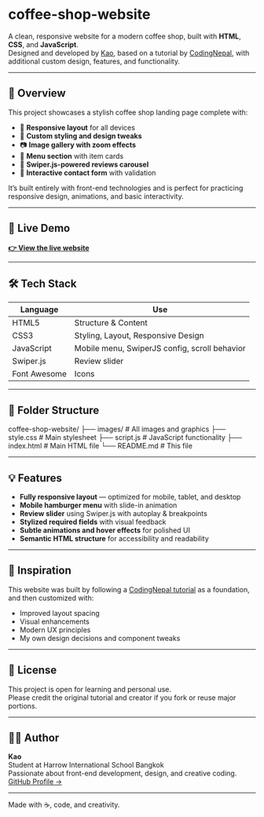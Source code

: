# coffee-shop-website

A clean, responsive website for a modern coffee shop, built with **HTML**, **CSS**, and **JavaScript**.  
Designed and developed by [Kao](https://github.com/Kao-ni), based on a tutorial by [CodingNepal](https://www.codingnepalweb.com/create-responsive-coffee-website-html-and-css/), with additional custom design, features, and functionality.

---

## 🌟 Overview

This project showcases a stylish coffee shop landing page complete with:

- 📱 **Responsive layout** for all devices
- 🎨 **Custom styling and design tweaks**
- 📷 **Image gallery with zoom effects**
- 🧾 **Menu section** with item cards
- 💬 **Swiper.js-powered reviews carousel**
- 📩 **Interactive contact form** with validation

It’s built entirely with front-end technologies and is perfect for practicing responsive design, animations, and basic  interactivity.

---

## 🚀 Live Demo

**[👉 View the live website](https://kaos-coffee-website.neocities.org/)**  

---

## 🛠 Tech Stack

| Language | Use |
|----------|-----|
| HTML5    | Structure & Content |
| CSS3     | Styling, Layout, Responsive Design |
| JavaScript | Mobile menu, SwiperJS config, scroll behavior |
| Swiper.js | Review slider |
| Font Awesome | Icons |

---

## 📁 Folder Structure

coffee-shop-website/
├── images/ # All images and graphics
├── style.css # Main stylesheet
├── script.js # JavaScript functionality
├── index.html # Main HTML file
└── README.md # This file


---

## 💡 Features

- **Fully responsive layout** — optimized for mobile, tablet, and desktop
- **Mobile hamburger menu** with slide-in animation
- **Review slider** using Swiper.js with autoplay & breakpoints
- **Stylized required fields** with visual feedback
- **Subtle animations and hover effects** for polished UI
- **Semantic HTML structure** for accessibility and readability

---

## 🧠 Inspiration

This website was built by following a [CodingNepal tutorial](https://www.codingnepalweb.com/create-responsive-coffee-website-html-and-css/) as a foundation, and then customized with:

- Improved layout spacing
- Visual enhancements
- Modern UX principles
- My own design decisions and component tweaks

---

## 📄 License

This project is open for learning and personal use.  
Please credit the original tutorial and creator if you fork or reuse major portions.

---

## 🙋‍♂️ Author

**Kao**  
Student at Harrow International School Bangkok  
Passionate about front-end development, design, and creative coding.  
[GitHub Profile →](https://github.com/Kao-ni)

---

Made with ☕, code, and creativity.